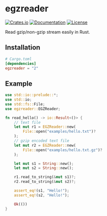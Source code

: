 # egzreader

[![Crates.io](https://img.shields.io/crates/v/egzreader.svg)](https://crates.io/crates/egzreader)
[![Documentation](https://docs.rs/egzreader/badge.svg)](https://docs.rs/egzreader)
[![License](https://img.shields.io/crates/l/egzreader)](https://crates.io/crates/egzreader)

Read gzip/non-gzip stream easily in Rust.

## Installation
```toml
# Cargo.toml
[dependencies]
egzreader = "2"
```

## Example
```rust
use std::io::prelude::*;
use std::io;
use std::fs::File;
use egzreader::EGZReader;

fn read_hello() -> io::Result<()> {
    // text file
    let mut r1 = EGZReader::new(
        File::open("examples/hello.txt")?
    );
    // gzip encoded text file
    let mut r2 = EGZReader::new(
        File::open("examples/hello.txt.gz")?
    );

    let mut s1 = String::new();
    let mut s2 = String::new();

    r1.read_to_string(&mut s1)?;
    r2.read_to_string(&mut s2)?;

    assert_eq!(s1, "Hello!");
    assert_eq!(s2, "Hello!");

    Ok(())
}
```
